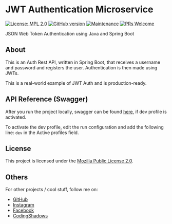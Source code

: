 # JWT Authentication Microservice
[![License: MPL 2.0](https://img.shields.io/badge/License-MPL_2.0-brightgreen.svg)](https://opensource.org/licenses/MPL-2.0)
[![GitHub version](https://badge.fury.io/gh/rusudinu%2Fjwt-auth.svg)](https://badge.fury.io/gh/rusudinu%2Fjwt-auth)
[![Maintenance](https://img.shields.io/badge/Maintained%3F-yes-green.svg)](https://github.com/rusudinu/jwt-auth/graphs/commit-activity)
[![PRs Welcome](https://img.shields.io/badge/PRs-welcome-brightgreen.svg?style=flat-square)](http://makeapullrequest.com)

JSON Web Token Authentication using Java and Spring Boot


## About
This is an Auth Rest API, written in Spring Boot, that receives a username and password and registers the user. Authentication is then made using JWTs.

This is a real-world example of JWT Auth and is production-ready.


## API Reference (Swagger)
After you run the project locally, swagger can be found [here](http://localhost:8095/swagger-ui/index.html?configUrl=/v3/api-docs/swagger-config#/), if dev profile is activated.

To activate the dev profile, edit the run configuration and add the following line:
`dev` in the Active profiles field.

## License
This project is licensed under the [Mozilla Public License 2.0](https://www.mozilla.org/en-US/MPL/2.0/).

## Others
For other projects / cool stuff, follow me on:

- [GitHub](https://github.com/rusudinu)
- [Instagram](https://www.instagram.com/dinuustefan/)
- [Facebook](https://www.facebook.com/rusudinustefan/)
- [CodingShadows](https://www.codingshadows.com)